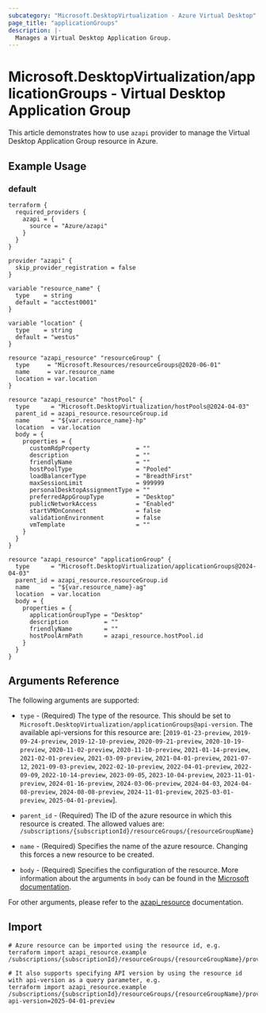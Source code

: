 ```yaml
---
subcategory: "Microsoft.DesktopVirtualization - Azure Virtual Desktop"
page_title: "applicationGroups"
description: |-
  Manages a Virtual Desktop Application Group.
---
```


# Microsoft.DesktopVirtualization/applicationGroups - Virtual Desktop Application Group

This article demonstrates how to use `azapi` provider to manage the Virtual Desktop Application Group resource in Azure.



## Example Usage

### default

```hcl
terraform {
  required_providers {
    azapi = {
      source = "Azure/azapi"
    }
  }
}

provider "azapi" {
  skip_provider_registration = false
}

variable "resource_name" {
  type    = string
  default = "acctest0001"
}

variable "location" {
  type    = string
  default = "westus"
}

resource "azapi_resource" "resourceGroup" {
  type     = "Microsoft.Resources/resourceGroups@2020-06-01"
  name     = var.resource_name
  location = var.location
}

resource "azapi_resource" "hostPool" {
  type      = "Microsoft.DesktopVirtualization/hostPools@2024-04-03"
  parent_id = azapi_resource.resourceGroup.id
  name      = "${var.resource_name}-hp"
  location  = var.location
  body = {
    properties = {
      customRdpProperty             = ""
      description                   = ""
      friendlyName                  = ""
      hostPoolType                  = "Pooled"
      loadBalancerType              = "BreadthFirst"
      maxSessionLimit               = 999999
      personalDesktopAssignmentType = ""
      preferredAppGroupType         = "Desktop"
      publicNetworkAccess           = "Enabled"
      startVMOnConnect              = false
      validationEnvironment         = false
      vmTemplate                    = ""
    }
  }
}

resource "azapi_resource" "applicationGroup" {
  type      = "Microsoft.DesktopVirtualization/applicationGroups@2024-04-03"
  parent_id = azapi_resource.resourceGroup.id
  name      = "${var.resource_name}-ag"
  location  = var.location
  body = {
    properties = {
      applicationGroupType = "Desktop"
      description          = ""
      friendlyName         = ""
      hostPoolArmPath      = azapi_resource.hostPool.id
    }
  }
}

```



## Arguments Reference

The following arguments are supported:

* `type` - (Required) The type of the resource. This should be set to `Microsoft.DesktopVirtualization/applicationGroups@api-version`. The available api-versions for this resource are: [`2019-01-23-preview`, `2019-09-24-preview`, `2019-12-10-preview`, `2020-09-21-preview`, `2020-10-19-preview`, `2020-11-02-preview`, `2020-11-10-preview`, `2021-01-14-preview`, `2021-02-01-preview`, `2021-03-09-preview`, `2021-04-01-preview`, `2021-07-12`, `2021-09-03-preview`, `2022-02-10-preview`, `2022-04-01-preview`, `2022-09-09`, `2022-10-14-preview`, `2023-09-05`, `2023-10-04-preview`, `2023-11-01-preview`, `2024-01-16-preview`, `2024-03-06-preview`, `2024-04-03`, `2024-04-08-preview`, `2024-08-08-preview`, `2024-11-01-preview`, `2025-03-01-preview`, `2025-04-01-preview`].

* `parent_id` - (Required) The ID of the azure resource in which this resource is created. The allowed values are:  
  `/subscriptions/{subscriptionId}/resourceGroups/{resourceGroupName}`

* `name` - (Required) Specifies the name of the azure resource. Changing this forces a new resource to be created.

* `body` - (Required) Specifies the configuration of the resource. More information about the arguments in `body` can be found in the [Microsoft documentation](https://learn.microsoft.com/en-us/azure/templates/Microsoft.DesktopVirtualization/applicationGroups?pivots=deployment-language-terraform).

For other arguments, please refer to the [azapi_resource](https://registry.terraform.io/providers/Azure/azapi/latest/docs/resources/resource) documentation.

## Import

 ```shell
 # Azure resource can be imported using the resource id, e.g.
 terraform import azapi_resource.example /subscriptions/{subscriptionId}/resourceGroups/{resourceGroupName}/providers/Microsoft.DesktopVirtualization/applicationGroups/{resourceName}
 
 # It also supports specifying API version by using the resource id with api-version as a query parameter, e.g.
 terraform import azapi_resource.example /subscriptions/{subscriptionId}/resourceGroups/{resourceGroupName}/providers/Microsoft.DesktopVirtualization/applicationGroups/{resourceName}?api-version=2025-04-01-preview
 ```
